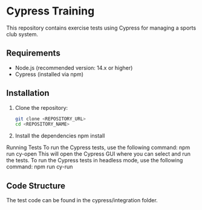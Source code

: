# Cypress Training

This repository contains exercise tests using Cypress for managing a sports club system.

## Requirements

- Node.js (recommended version: 14.x or higher)
- Cypress (installed via npm)

## Installation

1. Clone the repository:
   ```bash
   git clone <REPOSITORY_URL>
   cd <REPOSITORY_NAME>

2. Install the dependencies
npm install

Running Tests
To run the Cypress tests, use the following command:
npm run cy-open
This will open the Cypress GUI where you can select and run the tests.
To run the Cypress tests in headless mode, use the following command:
npm run cy-run


## Code Structure
The test code can be found in the cypress/integration folder.


